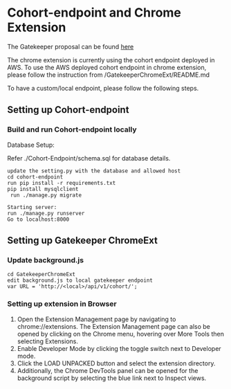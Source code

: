 # Cohort-endpoint and Chrome Extension

The Gatekeeper proposal can be found [here](https://github.com/MagniteEngineering/Gatekeeper)

The chrome extension is currently using the cohort endpoint deployed in AWS.
To use the AWS deployed cohort endpoint in chrome extension, please follow the instruction from 
/GatekeeperChromeExt/README.md 

To have a custom/local endpoint, please follow the following steps.

## Setting up Cohort-endpoint

### Build and run Cohort-endpoint locally

Database Setup:

Refer ./Cohort-Endpoint/schema.sql for database details.


```
update the setting.py with the database and allowed host
cd cohort-endpoint
run pip install -r requirements.txt
pip install mysqlclient
 run ./manage.py migrate
 
Starting server:
run ./manage.py runserver 
Go to localhost:8000 

```

## Setting up Gatekeeper ChromeExt

### Update background.js 

```
cd GatekeeperChromeExt
edit background.js to local gatekeeper endpoint 
var URL = 'http://<local>/api/v1/cohort/';

```

### Setting up extension in Browser
1. Open the Extension Management page by navigating to chrome://extensions.
	The Extension Management page can also be opened by clicking on the Chrome menu, hovering over More Tools then selecting Extensions.
2. Enable Developer Mode by clicking the toggle switch next to Developer mode.
3. Click the LOAD UNPACKED button and select the extension directory.
4. Additionally, the Chrome DevTools panel can be opened for the background script by selecting the blue link next to Inspect views. 

